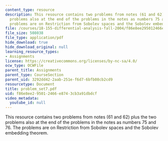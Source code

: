 ```yaml
---
content_type: resource
description: This resource contains two problems from notes (61 and 62) plus the two
  problems also at the end of the problems in the notes as numbers 75 and 76. The
  problems are on Restriction from Sobolev spaces and the Sobolev embedding theorem.
file: /courses/18-155-differential-analysis-fall-2004/f86e8ee295012466e8743cb3a91dbdcf_problem_set7.pdf
file_size: 508038
file_type: application/pdf
hide_download: true
hide_download_original: null
learning_resource_types:
- Assignments
license: https://creativecommons.org/licenses/by-nc-sa/4.0/
ocw_type: OCWFile
parent_title: Assignments
parent_type: CourseSection
parent_uid: 3292dd42-2aab-251e-f6d7-6bfb08cb2cd9
resourcetype: Document
title: problem_set7.pdf
uid: f86e8ee2-9501-2466-e874-3cb3a91dbdcf
video_metadata:
  youtube_id: null
---
```

This resource contains two problems from notes (61 and 62) plus the two problems also at the end of the problems in the notes as numbers 75 and 76. The problems are on Restriction from Sobolev spaces and the Sobolev embedding theorem.